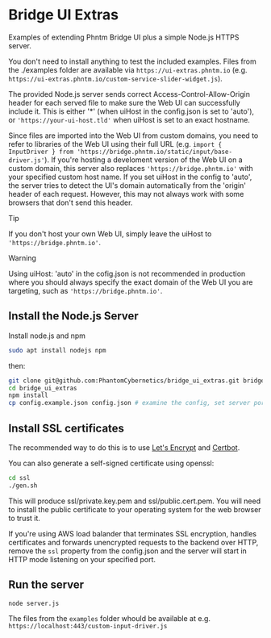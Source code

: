 # Bridge UI Extras

Examples of extending Phntm Bridge UI plus a simple Node.js HTTPS server.

You don't need to install anything to test the included examples. Files from the ./examples folder 
are available via `https://ui-extras.phntm.io` (e.g. `https://ui-extras.phntm.io/custom-service-slider-widget.js`).

The provided Node.js server sends correct Access-Control-Allow-Origin header for each served file
to make sure the Web UI can successfully include it. This is either '*' (when uiHost in the config.json is set to 'auto'), or `'https://your-ui-host.tld'` when uiHost is set to an exact hostname.

Since files are imported into the Web UI from custom domains, you need to refer to libraries of the Web UI using their
full URL (e.g. `import { InputDriver } from 'https://bridge.phntm.io/static/input/base-driver.js'`). If you're hosting a develoment version of the Web UI on a custom domain,
this server also replaces `'https://bridge.phntm.io'` with your specified custom host name. If you set uiHost in the config to 'auto', the server tries to detect the UI's domain automatically
from the 'origin' header of each request. However, this may not always work with some browsers that don't send this header.

> [!TIP]
> If you don't host your own Web UI, simply leave the uiHost to `'https://bridge.phntm.io'`.

> [!WARNING]
> Using uiHost: 'auto' in the cofig.json is not recommended in production where you should always specify the exact domain
> of the Web UI you are targeting, such as `'https://bridge.phntm.io'`.

## Install the Node.js Server

Install node.js and npm

```bash
sudo apt install nodejs npm
```

then:

```bash
git clone git@github.com:PhantomCybernetics/bridge_ui_extras.git bridge_ui_extras
cd bridge_ui_extras
npm install
cp config.example.json config.json # examine the config, set server port, etc
```

## Install SSL certificates

The recommended way to do this is to use [Let's Encrypt](https://letsencrypt.org/) and [Certbot](https://certbot.eff.org/).

You can also generate a self-signed certificate using openssl:
```bash
cd ssl
./gen.sh
```
This will produce ssl/private.key.pem and ssl/public.cert.pem. You will need to install the public certificate to your operating system for the web browser to trust it.

If you're using AWS load balander that terminates SSL encryption, handles certificates and forwards unencrypted requests to the backend over HTTP, remove the `ssl` property from the config.json and the server will start in HTTP mode listening on your specified port.

## Run the server
```bash
node server.js
```

The files from the `examples` folder whould be available at e.g. `https://localhost:443/custom-input-driver.js`
